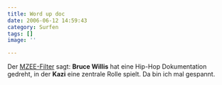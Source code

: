 ```yaml
---
title: Word up doc
date: 2006-06-12 14:59:43
category: Surfen
tags: []
image: ''

---
```


Der [MZEE-Filter](http://www.mzee.com) sagt: **Bruce Willis** hat eine Hip-Hop Dokumentation gedreht, in der **Kazi** eine zentrale Rolle spielt. Da bin ich mal gespannt.

